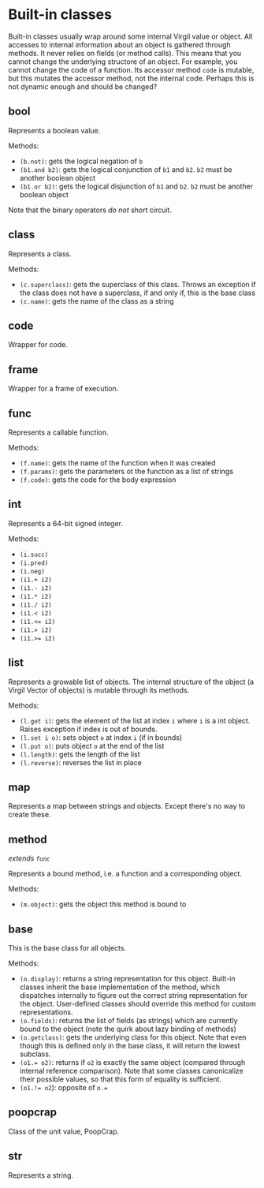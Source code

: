 # Built-in classes

Built-in classes usually wrap around some internal Virgil value or object. All
accesses to internal information about an object is gathered through methods.
It never relies on fields (or method calls). This means that you cannot change
the underlying structore of an object. For example, you cannot change the code
of a function. Its accessor method `code` is mutable, but this mutates the
accessor method, not the internal code. Perhaps this is not dynamic enough
and should be changed?

## bool

Represents a boolean value.

Methods:
* `(b.not)`: gets the logical negation of `b`
* `(b1.and b2)`: gets the logical conjunction of `b1` and `b2`. `b2` must be
  another boolean object
* `(b1.or b2)`: gets the logical disjunction of `b1` and `b2`. `b2` must be
  another boolean object

Note that the binary operators *do not* short circuit.

## class

Represents a class.

Methods:
* `(c.superclass)`: gets the superclass of this class. Throws an exception if
  the class does not have a superclass, if and only if, this is the base class
* `(c.name)`: gets the name of the class as a string

## code

Wrapper for code.

## frame

Wrapper for a frame of execution.

## func

Represents a callable function.

Methods:
* `(f.name)`: gets the name of the function when it was created
* `(f.params)`: gets the parameters ot the function as a list of strings
* `(f.code)`: gets the code for the body expression

## int

Represents a 64-bit signed integer.

Methods:
* `(i.succ)`
* `(i.pred)`
* `(i.neg)`
* `(i1.+ i2)`
* `(i1.- i2)`
* `(i1.* i2)`
* `(i1./ i2)`
* `(i1.< i2)`
* `(i1.<= i2)`
* `(i1.> i2)`
* `(i1.>= i2)`

## list

Represents a growable list of objects. The internal structure of the object
(a Virgil Vector of objects) is mutable through its methods.

Methods:
* `(l.get i)`: gets the element of the list at index `i` where `i` is a int
  object. Raises exception if index is out of bounds.
* `(l.set i o)`: sets object `o` at index `i` (if in bounds)
* `(l.put o)`: puts object `o` at the end of the list
* `(l.length)`: gets the length of the list
* `(l.reverse)`: reverses the list in place

## map

Represents a map between strings and objects. Except there's no way to create
these.

## method

*extends `func`*

Represents a bound method, i.e. a function and a corresponding object.

Methods:
* `(m.object)`: gets the object this method is bound to

## base

This is the base class for all objects.

Methods:
* `(o.display)`: returns a string representation for this object. Built-in
  classes inherit the base implementation of the method, which dispatches
  internally to figure out the correct string representation for the object.
  User-defined classes should override this method for custom representations.
* `(o.fields)`: returns the list of fields (as strings) which are currently
  bound to the object (note the quirk about lazy binding of methods)
* `(o.getclass)`: gets the underlying class for this object. Note that even
  though this is defined only in the base class, it will return the lowest
  subclass.
* `(o1.= o2)`: returns if `o2` is exactly the same object (compared through
  internal reference comparison). Note that some classes canonicalize their
  possible values, so that this form of equality is sufficient.
* `(o1.!= o2`): opposite of `o.=`

## poopcrap

Class of the unit value, PoopCrap.

## str

Represents a string.
